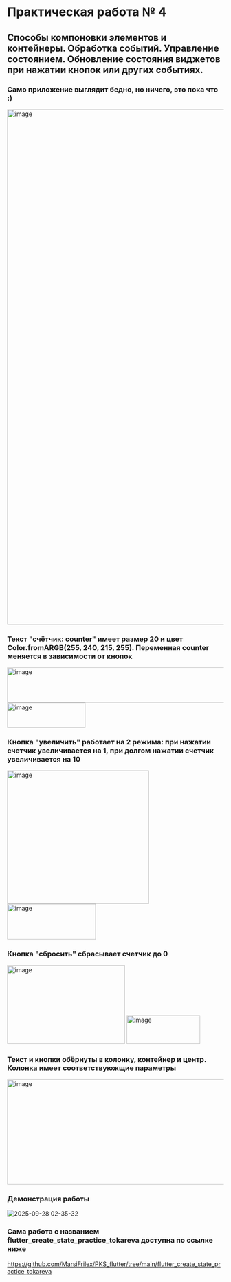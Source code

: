 # Практическая работа № 4
## Способы компоновки элементов и контейнеры. Обработка событий. Управление состоянием. Обновление состояния виджетов при нажатии кнопок или других событиях.
### Само приложение выглядит бедно, но ничего, это пока что :)

<img width="1834" height="1195" alt="image" src="https://github.com/user-attachments/assets/3007bd74-c224-4d55-b43a-f0c10363b66d" />

### Текст "счётчик: counter" имеет размер 20 и цвет Color.fromARGB(255, 240, 215, 255). Переменная counter меняется в зависимости от кнопок

<img width="532" height="82" alt="image" src="https://github.com/user-attachments/assets/f6e8bc92-71d0-4101-a0da-68b03977376b" />
<img width="182" height="58" alt="image" src="https://github.com/user-attachments/assets/eb1b447b-5830-48e5-ac08-b80db5907e50" />

### Кнопка "увеличить" работает на 2 режима: при нажатии счетчик увеличивается на 1, при долгом нажатии счетчик увеличивается на 10

<img width="330" height="309" alt="image" src="https://github.com/user-attachments/assets/604717c6-4e4d-4467-9f2e-f4c4a16505ad" />
<img width="206" height="83" alt="image" src="https://github.com/user-attachments/assets/f28ce803-4f9d-41c3-9afb-083bb9f71c71" />

### Кнопка "сбросить" сбрасывает счетчик до 0

<img width="274" height="182" alt="image" src="https://github.com/user-attachments/assets/649eba99-0c3c-4372-a0a1-2ade8b9236e8" />
<img width="171" height="66" alt="image" src="https://github.com/user-attachments/assets/137e24a1-004f-4773-8524-a2e4059705ef" />

### Текст и кнопки обёрнуты в колонку, контейнер и центр. Колонка имеет соответствуюжщие параметры

<img width="637" height="244" alt="image" src="https://github.com/user-attachments/assets/9634203f-3bc1-4404-b7c7-85104f4a341a" />

### Демонстрация работы

![2025-09-28 02-35-32](https://github.com/user-attachments/assets/cb7c52e6-6c89-4ab5-a606-ef92e660aa8b)

### Сама работа с названием flutter_create_state_practice_tokareva доступна по ссылке ниже

https://github.com/MarsiFrilex/PKS_flutter/tree/main/flutter_create_state_practice_tokareva
